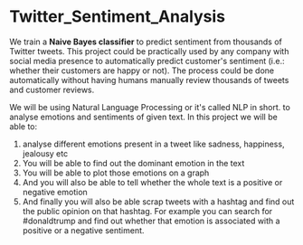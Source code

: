 # Twitter_Sentiment_Analysis
We train a **Naive Bayes classifier**  to predict sentiment from thousands of Twitter tweets. 
This project could be practically used by any company with social media presence to automatically predict customer's sentiment (i.e.: whether their customers are happy or not). The process could be done automatically without having humans manually review thousands of tweets and customer reviews. 

We will be using Natural Language Processing or it's called NLP in short. to analyse emotions and sentiments of given text.
In this project we will be able to:
 
1) analyse different emotions present in a tweet like sadness, happiness, jealousy etc
2) You will be able to find out the dominant emotion in the text
3) You will be able to plot those emotions on a graph
4) And you will also be able to tell whether the whole text is a positive or negative emotion
5) And finally you will also be able scrap tweets with a hashtag and find out the public opinion on that hashtag. For example you can search for #donaldtrump and find out whether that emotion is associated with a positive or a negative sentiment.
